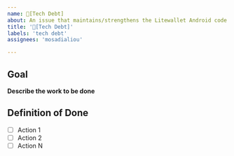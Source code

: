 ```yaml
---
name: 🦺[Tech Debt] 
about: An issue that maintains/strengthens the Litewallet Android code or system and **not** necessarily visible in the UI
title: '🦺[Tech Debt]'
labels: 'tech debt'
assignees: 'mosadialiou'

---
```


## Goal 
**Describe the work to be done**
<!-- A clear and concise description of what you want to happen. --> 

## Definition of Done
- [ ] Action 1
- [ ] Action 2
- [ ] Action N